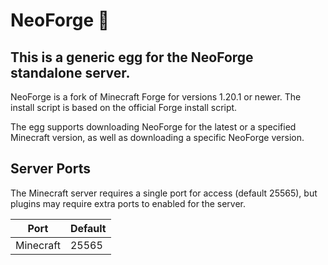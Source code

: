 # NeoForge 🦊

## This is a generic egg for the NeoForge standalone server.

NeoForge is a fork of Minecraft Forge for versions 1.20.1 or newer. The install
script is based on the official Forge install script.

The egg supports downloading NeoForge for the latest or a specified Minecraft version,
as well as downloading a specific NeoForge version.

## Server Ports

The Minecraft server requires a single port for access (default 25565),
but plugins may require extra ports to enabled for the server.

| Port       | Default |
|------------|---------|
| Minecraft  | 25565   |
